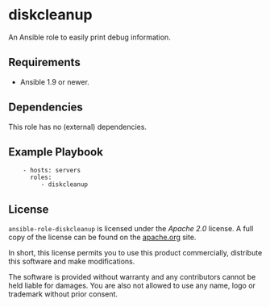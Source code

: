 # diskcleanup

An Ansible role to easily print debug information.

## Requirements

* Ansible 1.9 or newer.

## Dependencies

This role has no (external) dependencies.

## Example Playbook

```
    - hosts: servers
      roles:
         - diskcleanup
```
## License

`ansible-role-diskcleanup` is licensed under the _Apache 2.0_ license. A full copy of the license can be found on the [apache.org](http://www.apache.org/licenses/LICENSE-2.0) site.

In short, this license permits you to use this product commercially, distribute this software and make modifications.

The software is provided without warranty and any contributors cannot be held liable for damages. You are also not allowed to use any name, logo or trademark without prior consent.
